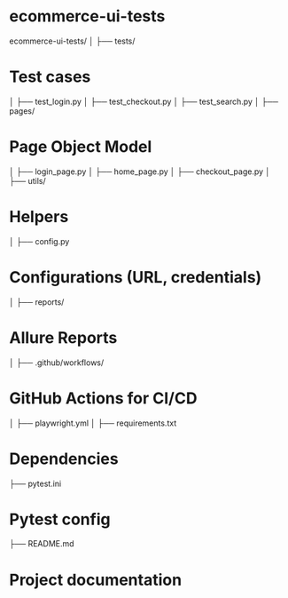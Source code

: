 # ecommerce-ui-tests

ecommerce-ui-tests/
│
├── tests/                   
# Test cases
│   ├── test_login.py
│   ├── test_checkout.py
│   ├── test_search.py
│
├── pages/                   
# Page Object Model
│   ├── login_page.py
│   ├── home_page.py
│   ├── checkout_page.py
│
├── utils/                   
# Helpers
│   ├── config.py            
# Configurations (URL, credentials)
│
├── reports/                 
# Allure Reports
│
├── .github/workflows/        
# GitHub Actions for CI/CD
│   ├── playwright.yml
│
├── requirements.txt         
# Dependencies
├── pytest.ini              
# Pytest config
├── README.md                
# Project documentation

